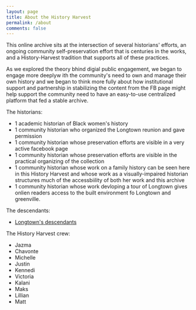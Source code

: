 ```yaml
---
layout: page
title: About the History Harvest
permalink: /about
comments: false
---
```


This online archive sits at the intersection of several historians' efforts, an ongoing community self-preservation effort that is centuries in the works, and a History-Harvest tradition that supports all of these practices.

As we explored the theory bhind digial public engagement, we began to engage more deeplyw ith the community's need to own and manage their own history and we began to think more fully about how institutional support and partnership in stabilizing the content from the FB page might help support the community need to have an easy-to-use centralized platform that fed a stable archive.


<!-- Labor also matters http://www.neatline.org/credits/ and look at our credits page so that you can see how people contributed and how we acknowledge the iportance of those contributions from a variety of places.-->

The historians:

- 1 academic historian of Black women's history
- 1 community historian who organized the Longtown reunion and gave permission
- 1 community historian whose preservation efforts are visible in a very active facebook page
- 1 community historian whose preservation efforts are visible in the practical organizing of the collection
- 1 community historian whose work on a family history can be seen here in this History Harvest and whose work as a visually-impaired historian structures much of the accessbiility of both her work and this archive
- 1 community historian whose work devloping a tour of Longtown gives onlien readers access to the built environment fo Longtown and greenville.

The descendants:
- [Longtown's descendants](https://longtownhistory.github.io/descendants/)

The History Harvest crew:
- Jazma
- Chavonte
- Michelle
- Justin
- Kennedi
- Victoria
- Kalani
- Maks
- Lillian
- Matt
